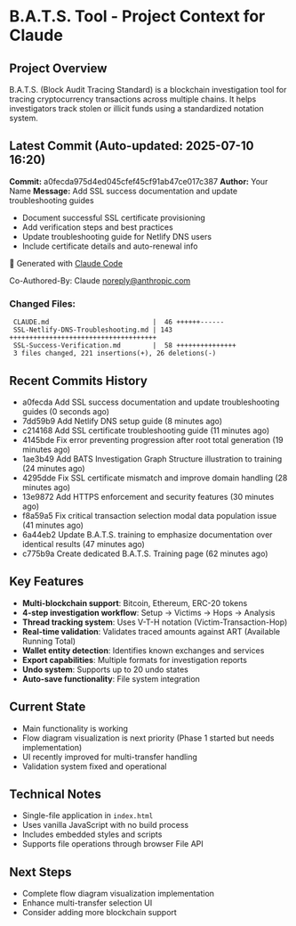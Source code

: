 # B.A.T.S. Tool - Project Context for Claude

## Project Overview
B.A.T.S. (Block Audit Tracing Standard) is a blockchain investigation tool for tracing cryptocurrency transactions across multiple chains. It helps investigators track stolen or illicit funds using a standardized notation system.

## Latest Commit (Auto-updated: 2025-07-10 16:20)

**Commit:** a0fecda975d4ed045cfef45cf91ab47ce017c387
**Author:** Your Name
**Message:** Add SSL success documentation and update troubleshooting guides

- Document successful SSL certificate provisioning
- Add verification steps and best practices
- Update troubleshooting guide for Netlify DNS users
- Include certificate details and auto-renewal info

🤖 Generated with [Claude Code](https://claude.ai/code)

Co-Authored-By: Claude <noreply@anthropic.com>

### Changed Files:
```
 CLAUDE.md                          |  46 ++++++------
 SSL-Netlify-DNS-Troubleshooting.md | 143 +++++++++++++++++++++++++++++++++++++
 SSL-Success-Verification.md        |  58 +++++++++++++++
 3 files changed, 221 insertions(+), 26 deletions(-)
```

## Recent Commits History

- a0fecda Add SSL success documentation and update troubleshooting guides (0 seconds ago)
- 7dd59b9 Add Netlify DNS setup guide (8 minutes ago)
- c214168 Add SSL certificate troubleshooting guide (11 minutes ago)
- 4145bde Fix error preventing progression after root total generation (19 minutes ago)
- 1ae3b49 Add BATS Investigation Graph Structure illustration to training (24 minutes ago)
- 4295dde Fix SSL certificate mismatch and improve domain handling (28 minutes ago)
- 13e9872 Add HTTPS enforcement and security features (30 minutes ago)
- f8a59a5 Fix critical transaction selection modal data population issue (41 minutes ago)
- 6a44eb2 Update B.A.T.S. training to emphasize documentation over identical results (47 minutes ago)
- c775b9a Create dedicated B.A.T.S. Training page (62 minutes ago)

## Key Features
- **Multi-blockchain support**: Bitcoin, Ethereum, ERC-20 tokens
- **4-step investigation workflow**: Setup → Victims → Hops → Analysis
- **Thread tracking system**: Uses V-T-H notation (Victim-Transaction-Hop)
- **Real-time validation**: Validates traced amounts against ART (Available Running Total)
- **Wallet entity detection**: Identifies known exchanges and services
- **Export capabilities**: Multiple formats for investigation reports
- **Undo system**: Supports up to 20 undo states
- **Auto-save functionality**: File system integration

## Current State
- Main functionality is working
- Flow diagram visualization is next priority (Phase 1 started but needs implementation)
- UI recently improved for multi-transfer handling
- Validation system fixed and operational

## Technical Notes
- Single-file application in `index.html`
- Uses vanilla JavaScript with no build process
- Includes embedded styles and scripts
- Supports file operations through browser File API

## Next Steps
- Complete flow diagram visualization implementation
- Enhance multi-transfer selection UI
- Consider adding more blockchain support
